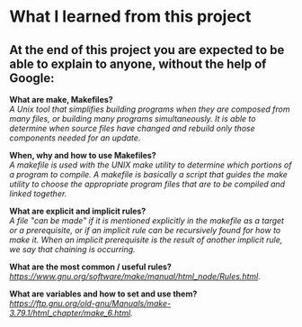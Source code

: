 # What I learned from this project  
At the end of this project you are expected to be able to explain to anyone, without the help of Google:  
---   

**What are make, Makefiles?**  
*A Unix tool that simplifies building programs when they are composed from many files, or building many programs simultaneously. It is able to determine when source files have changed and rebuild only those components needed for an update.*  


**When, why and how to use Makefiles?**  
*A makefile is used with the UNIX make utility to determine which portions of a program to compile. A makefile is basically a script that guides the make utility to choose the appropriate program files that are to be compiled and linked together.*  


**What are explicit and implicit rules?**  
*A file "can be made" if it is mentioned explicitly in the makefile as a target or a prerequisite, or if an implicit rule can be recursively found for how to make it. When an implicit prerequisite is the result of another implicit rule, we say that chaining is occurring.*  


**What are the most common / useful rules?**  
*https://www.gnu.org/software/make/manual/html_node/Rules.html.*  


**What are variables and how to set and use them?**  
*https://ftp.gnu.org/old-gnu/Manuals/make-3.79.1/html_chapter/make_6.html.*  

